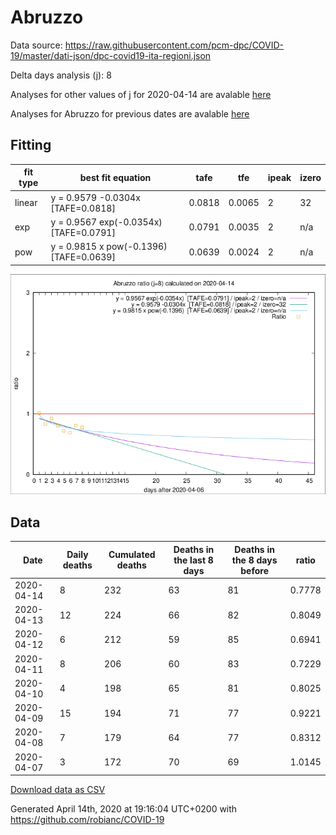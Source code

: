 # Abruzzo

Data source: https://raw.githubusercontent.com/pcm-dpc/COVID-19/master/dati-json/dpc-covid19-ita-regioni.json

Delta days analysis (j): 8

Analyses for other values of j for 2020-04-14 are avalable [here](../2020-04-14/README.md)

Analyses for Abruzzo for previous dates are avalable [here](../README.md)

## Fitting 
|fit type|best fit equation|tafe|tfe|ipeak|izero|
|-------|-----|--------|------|---|---|
|linear|y = 0.9579 -0.0304x  [TAFE=0.0818]|0.0818|0.0065|2|32|
|exp|y = 0.9567 exp(-0.0354x)  [TAFE=0.0791]|0.0791|0.0035|2|n/a|
|pow|y = 0.9815 x pow(-0.1396)  [TAFE=0.0639]|0.0639|0.0024|2|n/a|

![Plot](COVID-19_abruzzo_j8_2020-04-14.png)

## Data
|Date|Daily deaths|Cumulated deaths|Deaths in the last 8 days|Deaths in the 8 days before|ratio|
|----|----------|-----------|-------|--------------------|-----|
|2020-04-14|8|232|63|81|0.7778|
|2020-04-13|12|224|66|82|0.8049|
|2020-04-12|6|212|59|85|0.6941|
|2020-04-11|8|206|60|83|0.7229|
|2020-04-10|4|198|65|81|0.8025|
|2020-04-09|15|194|71|77|0.9221|
|2020-04-08|7|179|64|77|0.8312|
|2020-04-07|3|172|70|69|1.0145|

[Download data as CSV](COVID-19_abruzzo_j8_2020-04-14.csv)

Generated April 14th, 2020 at 19:16:04 UTC+0200 with https://github.com/robianc/COVID-19

